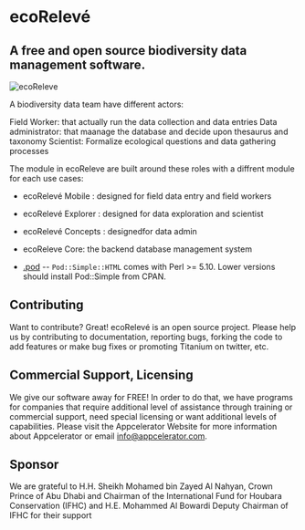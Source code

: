 ecoRelevé
=========

A free and open source biodiversity data management software.
-------

![ecoReleve](http://ecoreleve.googlecode.com/files/ecoreleve%20logo%20small.jpg)

A biodiversity data team have different actors:

Field Worker: that actually run the data collection and data entries
Data administrator: that maanage the database and decide upon thesaurus and  taxonomy 
Scientist: Formalize ecological questions and data gathering processes

The module in ecoReleve are built around these roles with a diffrent module for each use cases:


* ecoRelevé Mobile : designed for field data entry and field workers
* ecoRelevé Explorer : designed for data exploration and scientist
* ecoRelevé Concepts : designedfor data admin
* ecoReleve Core: the backend database management system

* [.pod](http://search.cpan.org/dist/perl/pod/perlpod.pod) -- `Pod::Simple::HTML`
  comes with Perl >= 5.10. Lower versions should install Pod::Simple from CPAN.


Contributing
------------

Want to contribute? Great! 
ecoRelevé is an open source project. Please help us by contributing to documentation, reporting bugs, forking the code to add features or make bug fixes or promoting Titanium on twitter, etc.


Commercial Support, Licensing
------------

We give our software away for FREE! In order to do that, we have programs for companies that require additional level of assistance through training or commercial support, need special licensing or want additional levels of capabilities. Please visit the Appcelerator Website for more information about Appcelerator or email info@appcelerator.com.


Sponsor
------------

We are grateful to H.H. Sheikh Mohamed bin Zayed Al Nahyan, Crown Prince of Abu Dhabi and Chairman of the International Fund for Houbara Conservation (IFHC) and  H.E. Mohammed Al Bowardi Deputy Chairman of IFHC for their support



